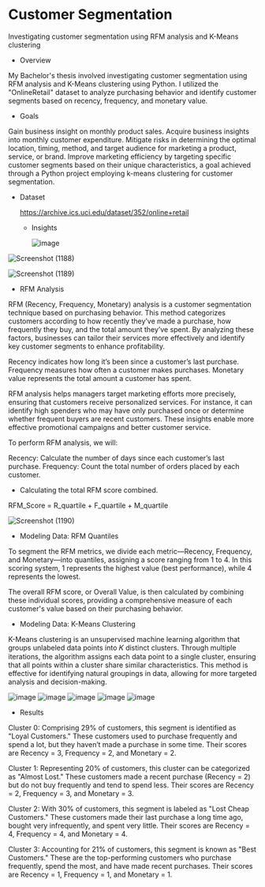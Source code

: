 # Customer Segmentation
Investigating customer segmentation using RFM analysis and K-Means clustering
* Overview
  
My Bachelor's thesis involved investigating customer segmentation using RFM analysis and K-Means clustering using Python. I utilized the "OnlineRetail" dataset to analyze purchasing behavior and identify customer segments based on recency, frequency, and monetary value.


* Goals
  
Gain business insight on monthly product sales.
Acquire business insights into monthly customer expenditure.
Mitigate risks in determining the optimal location, timing, method, and target audience for marketing a product, service, or brand.
Improve marketing efficiency by targeting specific customer segments based on their unique characteristics, a goal achieved through a Python project employing k-means clustering for customer segmentation.

* Dataset

  https://archive.ics.uci.edu/dataset/352/online+retail

  * Insights
 
    ![image](https://github.com/user-attachments/assets/c17eeb2b-a815-45c6-9a2b-ddff8d64913a)
    
![Screenshot (1188)](https://github.com/user-attachments/assets/bb7e3e8b-2ffd-4e70-8a8a-395164b28092)

![Screenshot (1189)](https://github.com/user-attachments/assets/eb465210-59d8-4fd0-ae15-ee345e24dc79)

* RFM Analysis

RFM (Recency, Frequency, Monetary) analysis is a customer segmentation technique based on purchasing behavior. This method categorizes customers according to how recently they’ve made a purchase, how frequently they buy, and the total amount they’ve spent. By analyzing these factors, businesses can tailor their services more effectively and identify key customer segments to enhance profitability.

Recency indicates how long it’s been since a customer’s last purchase. Frequency measures how often a customer makes purchases. Monetary value represents the total amount a customer has spent.

RFM analysis helps managers target marketing efforts more precisely, ensuring that customers receive personalized services. For instance, it can identify high spenders who may have only purchased once or determine whether frequent buyers are recent customers. These insights enable more effective promotional campaigns and better customer service.

To perform RFM analysis, we will:

Recency: Calculate the number of days since each customer’s last purchase.
Frequency: Count the total number of orders placed by each customer.

* Calculating the total RFM score combined.

RFM_Score = R_quartile + F_quartile + M_quartile

![Screenshot (1190)](https://github.com/user-attachments/assets/8b6c2a1d-89c2-4bb2-8929-3aaced6fe255)

* Modeling Data: RFM Quantiles

To segment the RFM metrics, we divide each metric—Recency, Frequency, and Monetary—into quantiles, assigning a score ranging from 1 to 4. In this scoring system, 1 represents the highest value (best performance), while 4 represents the lowest.

The overall RFM score, or Overall Value, is then calculated by combining these individual scores, providing a comprehensive measure of each customer's value based on their purchasing behavior.

* Modeling Data: K-Means Clustering

K-Means clustering is an unsupervised machine learning algorithm that groups unlabeled data points into 𝐾 distinct clusters. Through multiple iterations, the algorithm assigns each data point to a single cluster, ensuring that all points within a cluster share similar characteristics. This method is effective for identifying natural groupings in data, allowing for more targeted analysis and decision-making.

![image](https://github.com/user-attachments/assets/7b877ad9-9566-428e-bfeb-7ba9456758d0)
![image](https://github.com/user-attachments/assets/9b515027-c8cc-4d60-ba73-92dcd9876806)
![image](https://github.com/user-attachments/assets/46bda854-3829-45ad-ac41-7cc2fd9cf1fc)
![image](https://github.com/user-attachments/assets/5fc6e965-9b95-4264-8abe-d7e7a44d6976)
![image](https://github.com/user-attachments/assets/a7251a30-7c9a-4bf4-a1fd-9202c8d47815)

* Results

Cluster 0: Comprising 29% of customers, this segment is identified as "Loyal Customers." These customers used to purchase frequently and spend a lot, but they haven’t made a purchase in some time. Their scores are Recency = 3, Frequency = 2, and Monetary = 2.

Cluster 1: Representing 20% of customers, this cluster can be categorized as "Almost Lost." These customers made a recent purchase (Recency = 2) but do not buy frequently and tend to spend less. Their scores are Recency = 2, Frequency = 3, and Monetary = 3.

Cluster 2: With 30% of customers, this segment is labeled as "Lost Cheap Customers." These customers made their last purchase a long time ago, bought very infrequently, and spent very little. Their scores are Recency = 4, Frequency = 4, and Monetary = 4.

Cluster 3: Accounting for 21% of customers, this segment is known as "Best Customers." These are the top-performing customers who purchase frequently, spend the most, and have made recent purchases. Their scores are Recency = 1, Frequency = 1, and Monetary = 1.








